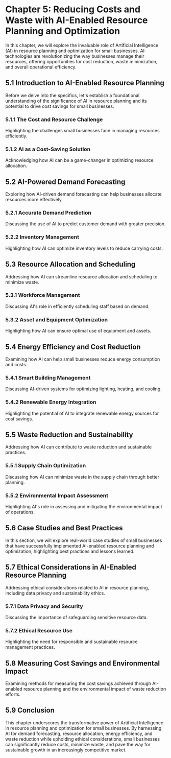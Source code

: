 Chapter 5: Reducing Costs and Waste with AI-Enabled Resource Planning and Optimization
======================================================================================

In this chapter, we will explore the invaluable role of Artificial Intelligence (AI) in resource planning and optimization for small businesses. AI technologies are revolutionizing the way businesses manage their resources, offering opportunities for cost reduction, waste minimization, and overall operational efficiency.

5.1 Introduction to AI-Enabled Resource Planning
------------------------------------------------

Before we delve into the specifics, let's establish a foundational understanding of the significance of AI in resource planning and its potential to drive cost savings for small businesses.

### 5.1.1 The Cost and Resource Challenge

Highlighting the challenges small businesses face in managing resources efficiently.

### 5.1.2 AI as a Cost-Saving Solution

Acknowledging how AI can be a game-changer in optimizing resource allocation.

5.2 AI-Powered Demand Forecasting
---------------------------------

Exploring how AI-driven demand forecasting can help businesses allocate resources more effectively.

### 5.2.1 Accurate Demand Prediction

Discussing the use of AI to predict customer demand with greater precision.

### 5.2.2 Inventory Management

Highlighting how AI can optimize inventory levels to reduce carrying costs.

5.3 Resource Allocation and Scheduling
--------------------------------------

Addressing how AI can streamline resource allocation and scheduling to minimize waste.

### 5.3.1 Workforce Management

Discussing AI's role in efficiently scheduling staff based on demand.

### 5.3.2 Asset and Equipment Optimization

Highlighting how AI can ensure optimal use of equipment and assets.

5.4 Energy Efficiency and Cost Reduction
----------------------------------------

Examining how AI can help small businesses reduce energy consumption and costs.

### 5.4.1 Smart Building Management

Discussing AI-driven systems for optimizing lighting, heating, and cooling.

### 5.4.2 Renewable Energy Integration

Highlighting the potential of AI to integrate renewable energy sources for cost savings.

5.5 Waste Reduction and Sustainability
--------------------------------------

Addressing how AI can contribute to waste reduction and sustainable practices.

### 5.5.1 Supply Chain Optimization

Discussing how AI can minimize waste in the supply chain through better planning.

### 5.5.2 Environmental Impact Assessment

Highlighting AI's role in assessing and mitigating the environmental impact of operations.

5.6 Case Studies and Best Practices
-----------------------------------

In this section, we will explore real-world case studies of small businesses that have successfully implemented AI-enabled resource planning and optimization, highlighting best practices and lessons learned.

5.7 Ethical Considerations in AI-Enabled Resource Planning
----------------------------------------------------------

Addressing ethical considerations related to AI in resource planning, including data privacy and sustainability ethics.

### 5.7.1 Data Privacy and Security

Discussing the importance of safeguarding sensitive resource data.

### 5.7.2 Ethical Resource Use

Highlighting the need for responsible and sustainable resource management practices.

5.8 Measuring Cost Savings and Environmental Impact
---------------------------------------------------

Examining methods for measuring the cost savings achieved through AI-enabled resource planning and the environmental impact of waste reduction efforts.

5.9 Conclusion
--------------

This chapter underscores the transformative power of Artificial Intelligence in resource planning and optimization for small businesses. By harnessing AI for demand forecasting, resource allocation, energy efficiency, and waste reduction while upholding ethical considerations, small businesses can significantly reduce costs, minimize waste, and pave the way for sustainable growth in an increasingly competitive market.
